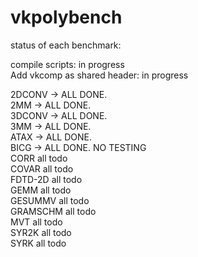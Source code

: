 # vkpolybench

status of each benchmark:

compile scripts: in progress   
Add vkcomp as shared header: in progress  

2DCONV -> ALL DONE.     
2MM -> ALL DONE.      
3DCONV -> ALL DONE.   
3MM -> ALL DONE.  
ATAX -> ALL DONE.  
BICG -> ALL DONE. NO TESTING    
CORR all todo  
COVAR all todo  
FDTD-2D all todo  
GEMM all todo  
GESUMMV all todo  
GRAMSCHM all todo  
MVT all todo  
SYR2K all todo  
SYRK all todo  
